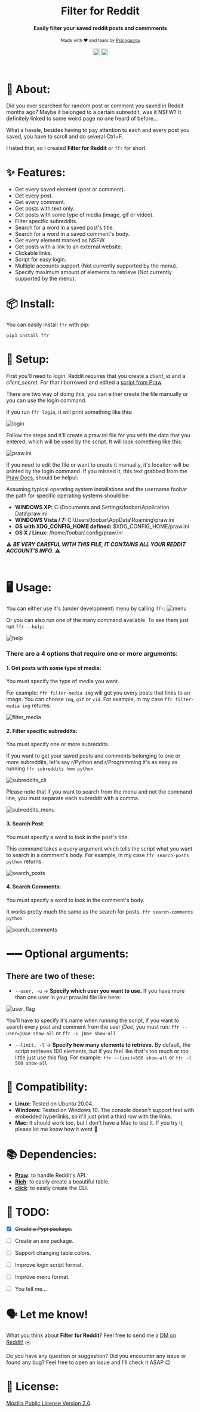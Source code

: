 <h1 align="center">Filter for Reddit</h1>

<h4 align="center">Easily filter your saved reddit posts and commments</h4>
  <p align="center">
  <sub>Made with ❤ and tears by <a href="https://www.reddit.com/user/Psicoguana">Psicoguana</a></sub>
  </p>

  <p align="center">
  <a href="https://badge.fury.io/py/ffr"><img src="https://badge.fury.io/py/ffr.svg" alt="PyPI version" height="18"></a>
  <a href="https://wakatime.com/badge/github/Psycoguana/Filter-for-Reddit"><img src="https://wakatime.com/badge/github/Psycoguana/Filter-for-Reddit.svg" alt="Wakatime" height="18"></a>
</p>

<br/>

# 💬 About:


Did you ever searched for random post or comment you saved in Reddit months ago? Maybe it belonged to a certain subreddit, was it NSFW? It definitely linked to some weird page no one heard of before...


What a hassle, besides having to pay attention to each and every post you saved, you have to scroll and do several Ctrl+F.

I hated that, so I created **Filter for Reddit** or `ffr` for short.


# ✨ Features:

* Get every saved element (post or comment).
* Get every post.
* Get every comment.
* Get posts with text only.
* Get posts with some type of media (image, gif or video).
* Filter specific subreddits.
* Search for a word in a saved post's title.
* Search for a word in a saved comment's body.
* Get every element marked as NSFW.
* Get posts with a link to an external website.
* Clickable links.
* Script for easy login.
* Multiple accounts support (Not currently supported by the menu).
* Specify maximum amount of elements to retrieve (Not currently supported by the menu).


# 📦 Install:
You can easily install `ffr` with pip:
```
pip3 install ffr
```

# 🔧 Setup:
First you'll need to login. Reddit requires that you create a _client_id_ and a _client_secret_. For that I borrowed and edited a [script from Praw](https://praw.readthedocs.io/en/latest/tutorials/refresh_token.html#refresh-token).

There are two way of doing this, you can either create the file manually or you can use the login command.

If you run `ffr login`, it will print something like this:


![login](img/login.png)

Follow the steps and it'll create a praw.ini file for you with the data that you entered, which will be used by the script. It will look something like this:

![praw.ini](img/praw_ini.png)


If you need to edit the file or want to create it manually, it's location will  be printed by the login command. If you missed it, this text grabbed from the [Praw Docs](https://praw.readthedocs.io/en/v3.6.2/pages/configuration_files.html#config-file-locations), should be helpul:

Assuming typical operating system installations and the username foobar the path for specific operating systems should be:

* **WINDOWS XP:** C:\Documents and Settings\foobar\Application Data\praw.ini
* **WINDOWS Vista / 7:** C:\Users\foobar\AppData\Roaming\praw.ini
* **OS with XDG_CONFIG_HOME defined:** $XDG_CONFIG_HOME/praw.ini
* **OS X / Linux:** /home/foobar/.config/praw.ini


⚠️ _**BE VERY CAREFUL WITH THIS FILE, IT CONTAINS ALL YOUR REDDIT ACCOUNT'S INFO.**_ ⚠️


&nbsp;


# 🖥️ Usage:

You can either use it's (under development) menu by calling `ffr`:
![menu](img/menu.png)

Or you can also run one of the many command available. To see them just run `ffr --help`:

![help](img/help.png)

### There are a 4 options that require one or more arguments:
#### 1. Get posts with some type of media:
You must specify the type of media you want. 

For example: `ffr filter-media img` will get you every posts that links to an image. You can choose `img`, `gif` or `vid`. For example, in my case `ffr filter-media img` returns:

![filter_media](img/filter_media.gif)


#### 2. Filter specific subreddits:
You must specify one or more subreddits.

If you want to get your saved posts and comments belonging to one or more subreddits, let's say r/Python and r/Programming it's as easy as running `ffr subreddits hmm python`. 

![subreddits_cli](img/subreddits_cli.gif)


Please note that if you want to search from the menu and not the command line, you must separate each subreddit with a comma.

![subreddits_menu](img/subreddits_menu.gif)


#### 3. Search Post:
You must specify a word to look in the post's title.

This command takes a query argument which tells the script what you want to search in a comment's body. For example, in my case `ffr search-posts python` returns:

![search_posts](img/search_posts.gif)

#### 4. Search Comments:
You must specify a word to look in the comment's body.

It works pretty much the same as the search for posts. `ffr search-comments python`.

![search_comments](img/search_comments.gif)


# ➖➖ Optional arguments:
## There are two of these:

* `--user, -u` -> **Specify which user you want to use.** If you have more than one user in your praw.ini file like here:

 ![user_flag](img/user_flag.png)

You'll have to specify it's name when running the script, if you want to search every post and comment from the user _jDoe_, you must run: `ffr --user=jDoe show-all` or `ffr -u jDoe show-all`

* `--limit, -l` -> **Specify how many elements to retrieve.** By default, the script retrieves 100 elements, but if you feel like that's too much or too little just use this flag. For example:
 `ffr --limit=500 show-all` or `ffr -l 500 show-all`

 # 🧩 Compatibility:
 * **Linux:** Tested on Ubuntu 20.04.
 * **Windows:** Tested on Windows 10. The console doesn't support text with embedded hyperlinks, so it'll just print a third row with the links.
 * **Mac:** It should work too, but I don't have a Mac to test it. If you try it, please let me know how it went 🙂


# 📚 Dependencies:

* [**Praw**](https://github.com/praw-dev/praw): to handle Reddit's API.
* [**Rich**](https://github.com/willmcgugan/rich): to easily create a beautiful table.
* [**click**](https://github.com/pallets/click): to easily create the CLI.




# 🔖 TODO:
- [x] ~~Create a Pypi package.~~
- [ ] Create an exe package.
- [ ] Support changing table colors.
- [ ] Improve login script format.
- [ ] Improve menu format.
- [ ] You tell me...


# 🗣️ Let me know!
What you think about **Filter for Reddit**? Feel free to send me a [DM on Reddit!](https://www.reddit.com/message/compose/?to=Psicoguana) ✉️

 Do you have any question or suggestion? Did you encounter any issue or found any bug? Feel free to open an issue and I'll check it ASAP 😉



# 📃 License:
[Mozilla Public License Version 2.0](LICENSE).